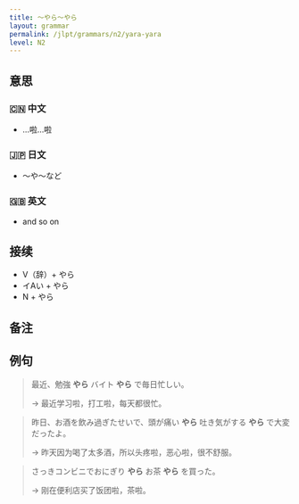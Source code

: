 ```yaml
---
title: 〜やら〜やら
layout: grammar
permalink: /jlpt/grammars/n2/yara-yara
level: N2
---
```


## 意思

### 🇨🇳 中文

- …啦…啦

### 🇯🇵 日文

- 〜や〜など

### 🇬🇧 英文

- and so on

## 接续

- V（辞）+ やら
- イAい + やら
- N + やら

## 备注


## 例句

> 最近、勉強 **やら** バイト **やら** で毎日忙しい。
>
> →  最近学习啦，打工啦，每天都很忙。

> 昨日、お酒を飲み過ぎたせいで、頭が痛い **やら** 吐き気がする **やら** で大変だったよ。
>
> → 昨天因为喝了太多酒，所以头疼啦，恶心啦，很不舒服。

> さっきコンビニでおにぎり **やら** お茶 **やら** を買った。
>
> → 刚在便利店买了饭团啦，茶啦。

